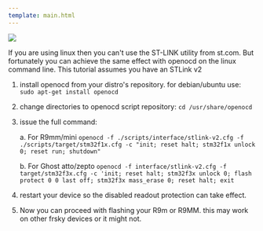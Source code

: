 ```yaml
---
template: main.html
---
```


<img src="https://raw.githubusercontent.com/ExpressLRS/ExpressLRS-Hardware/master/img/software.png">

If you are using linux then you can't use the ST-LINK utility from st.com. But fortunately you can achieve the same effect with openocd on the linux command line. This tutorial assumes you have an STLink v2

1. install openocd from your distro's repository. for debian/ubuntu use: `sudo apt-get install openocd`
2. change directories to openocd script repository: `cd /usr/share/openocd`
3. issue the full command:

    a. For R9mm/mini `openocd -f ./scripts/interface/stlink-v2.cfg -f ./scripts/target/stm32f1x.cfg -c "init; reset halt; stm32f1x unlock 0; reset run; shutdown"`

    b. For Ghost atto/zepto `openocd -f interface/stlink-v2.cfg -f target/stm32f3x.cfg -c 'init; reset halt; stm32f3x unlock 0; flash protect 0 0 last off; stm32f3x mass_erase 0; reset halt; exit`

4. restart your device so the disabled readout protection can take effect.
5. Now you can proceed with flashing your R9m or R9MM. this may work on other frsky devices or it might not.